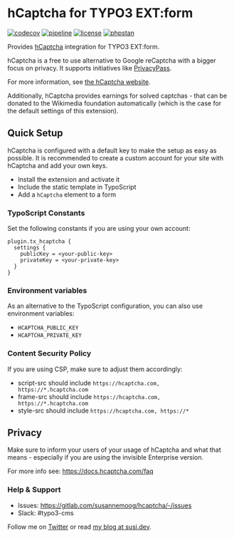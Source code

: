 # hCaptcha for TYPO3 EXT:form

[![codecov](https://codecov.io/gl/susannemoog/hcaptcha/branch/main/graph/badge.svg?token=QPAS36XVEM)](https://codecov.io/gl/susannemoog/hcaptcha/)
[![pipeline](https://gitlab.com/susannemoog/hcaptcha/badges/main/pipeline.svg)]()
[![license](https://img.shields.io/badge/license-GPL%20v3-brightgreen)](https://choosealicense.com/licenses/gpl-3.0/)
[![phpstan](https://img.shields.io/badge/PHPStan-lvl%20max-blueviolet)](https://phpstan.org/)

Provides [hCaptcha](https://hcaptcha.com) integration for TYPO3 EXT:form.

hCaptcha is a free to use alternative to Google reCaptcha with a bigger focus on privacy. It supports initiatives like [PrivacyPass](https://www.hcaptcha.com/privacy-pass).

For more information, see [the hCaptcha website](https://hcaptcha.com).

Additionally, hCaptcha provides earnings for solved captchas - that can be donated to
the Wikimedia foundation automatically (which is the case for the default settings of this extension).

## Quick Setup

hCaptcha is configured with a default key to make the setup as easy as possible.
It is recommended to create a custom account for your site with hCaptcha and add your own keys.

- Install the extension and activate it
- Include the static template in TypoScript
- Add a `hCaptcha` element to a form

### TypoScript Constants

Set the following constants if you are using your own account:

```typo3_typoscript
plugin.tx_hcaptcha {
  settings {
    publicKey = <your-public-key>
    privateKey = <your-private-key>
  }
}
```

### Environment variables
As an alternative to the TypoScript configuration, you can also use environment variables:
* `HCAPTCHA_PUBLIC_KEY`
* `HCAPTCHA_PRIVATE_KEY`

### Content Security Policy

If you are using CSP, make sure to adjust them accordingly:

* script-src should include `https://hcaptcha.com, https://*.hcaptcha.com`
* frame-src should include `https://hcaptcha.com, https://*.hcaptcha.com`
* style-src should include `https://hcaptcha.com, https://*`

## Privacy

Make sure to inform your users of your usage of hCaptcha and what that means - especially if you
are using the invisible Enterprise version.

For more info see: https://docs.hcaptcha.com/faq

### Help & Support

* Issues: https://gitlab.com/susannemoog/hcaptcha/-/issues
* Slack: #typo3-cms

Follow me on [Twitter](twitter.com/sasunegomo) or read [my blog at susi.dev](https://susi.dev).
